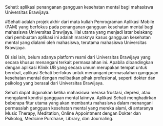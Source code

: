 Sehati: aplikasi penanganan gangguan kesehatan mental bagi mahasiswa Universitas Brawijaya.

#Sehati adalah projek akhir dari mata kuliah Pemrograman Aplikasi Mobile (PAM) yang berfokus pada penanganan gangguan kesehatan mental bagi mahasiswa Universitas Brawijaya. Hal utama yang menjadi latar belakang dari pembuatan aplikasi ini adalah maraknya kasus gangguan kesehatan mental yang dialami oleh mahasiswa, terutama mahasiswa Universitas Brawijaya.

Di sisi lain, belum adanya platform resmi dari Universitas Brawijaya yang secara khusus menangani terkait permasalahan ini. Apabila dibandingkan dengan aplikasi Klinik UB yang secara umum merupakan tempat untuk berobat, aplikasi Sehati berfokus untuk menangani permasalahan gangguan kesehatan mental dengan melibatkan pihak profesional, seperti dokter dan psikolog yang berasal dari Universitas Brawijaya.

Sehati dapat digunakan ketika mahasiswa merasa frustasi, depresi, atau mengalami kondisi gangguan mental lainnya. Aplikasi Sehati menghadirkan beberapa fitur utama yang akan membantu mahasiswa dalam menangani permasalah gangguan kesehatan mental yang mereka alami, di antaranya Music Therapy, Meditation, Online Appointment dengan Dokter dan Psikolog, Medicine Purchase, Library, dan Journaling.
